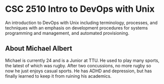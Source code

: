 # CSC 2510 Intro to DevOps with Unix
An introduction to DevOps with Unix including terminology, processes, and techniques with an
emphasis on development procedures for systems programming and management, and
automated provisioning.

## About Michael Albert
Michael is currently 24 and is a Junior at TTU.
He used to play many sports, the latest of which was rugby.
After two concussions, no more rugby so now he just enjoys casual sports.
He has ADHD and depression, but has finally learned to keep it from ruining his academics.